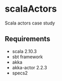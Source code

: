 scalaActors
===========

Scala actors case study

## Requirements

* scala 2.10.3
* sbt framework
* akka
* akka-actor 2.2.3
* specs2